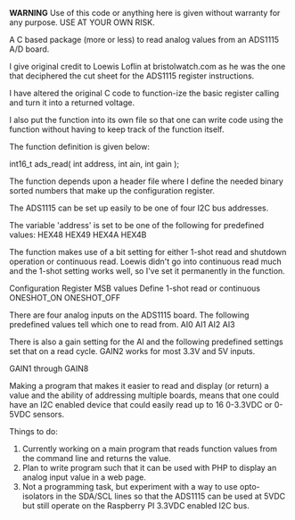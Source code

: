 **WARNING**
Use of this code or anything here is given without warranty for 
any purpose.  USE AT YOUR OWN RISK.

A C based package (more or less) to read analog values from
an ADS1115 A/D board.

I give original credit to Loewis Loflin at bristolwatch.com
as he was the one that deciphered the cut sheet for the 
ADS1115 register instructions.

I have altered the original C code to function-ize the
basic register calling and turn it into a returned voltage.

I also put the function into its own file so that one can
write code using the function without having to keep track
of the function itself.

The function definition is given below:

int16_t ads_read( int address, int ain, int gain );

The function depends upon a header file where I define
the needed binary sorted numbers that make up the 
configuration register.

The ADS1115 can be set up easily to be one of four I2C bus
addresses.  

The variable 'address' is set to be one of the following for
predefined values:
HEX48
HEX49
HEX4A
HEX4B

The function makes use of a bit setting for either 1-shot
read and shutdown operation or continuous read.  Loewis didn't
go into continuous read much and the 1-shot setting works well,
so I've set it permanently in the function.  

Configuration Register MSB values 
Define 1-shot read or continuous
ONESHOT_ON
ONESHOT_OFF

There are four analog inputs on the ADS1115 board.  The following
predefined values tell which one to read from.
AI0
AI1
AI2
AI3

There is also a gain setting for the AI and the following
predefined settings set that on a read cycle.  GAIN2 works
for most 3.3V and 5V inputs.

GAIN1 through GAIN8


Making a program that makes it easier to read and display (or return) 
a value and the ability of addressing multiple boards, 
means that one could have an I2C enabled device that could
easily read up to 16 0-3.3VDC or 0-5VDC sensors.

Things to do:
1. Currently working on a main program that reads function 
values from the command line and returns the value.
2. Plan to write program such that it can be used with PHP
to display an analog input value in a web page.
3. Not a programming task, but experiment with a way to 
use opto-isolators in the SDA/SCL lines so that the ADS1115
can be used at 5VDC but still operate on the Raspberry PI 3.3VDC
enabled I2C bus.
